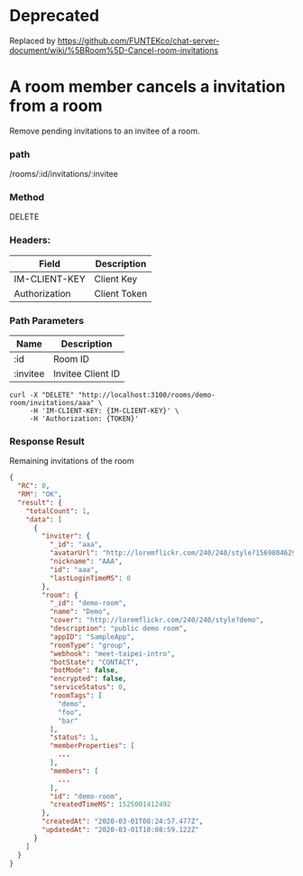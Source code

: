 # Deprecated

Replaced by https://github.com/FUNTEKco/chat-server-document/wiki/%5BRoom%5D-Cancel-room-invitations

# A room member cancels a invitation from a room

Remove pending invitations to an invitee of a room.

### path

/rooms/:id/invitations/:invitee

### Method

DELETE

### Headers:

| Field         | Description  |
| ------------- | ------------ |
| IM-CLIENT-KEY | Client Key   |
| Authorization | Client Token |

### Path Parameters

| Name     | Description       |
| -------- | ----------------- |
| :id      | Room ID           |
| :invitee | Invitee Client ID |

```
curl -X "DELETE" "http://localhost:3100/rooms/demo-room/invitations/aaa" \
     -H 'IM-CLIENT-KEY: {IM-CLIENT-KEY}' \
     -H 'Authorization: {TOKEN}'

```

### Response Result

Remaining invitations of the room

```json
{
  "RC": 0,
  "RM": "OK",
  "result": {
    "totalCount": 1,
    "data": [
      {
        "inviter": {
          "_id": "aaa",
          "avatarUrl": "http://loremflickr.com/240/240/style?1569804629",
          "nickname": "AAA",
          "id": "aaa",
          "lastLoginTimeMS": 0
        },
        "room": {
          "_id": "demo-room",
          "name": "Demo",
          "cover": "http://loremflickr.com/240/240/style?demo",
          "description": "public demo room",
          "appID": "SampleApp",
          "roomType": "group",
          "webhook": "meet-taipei-intro",
          "botState": "CONTACT",
          "botMode": false,
          "encrypted": false,
          "serviceStatus": 0,
          "roomTags": [
            "demo",
            "foo",
            "bar"
          ],
          "status": 1,
          "memberProperties": [
            ...
          ],
          "members": [
            ...
          ],
          "id": "demo-room",
          "createdTimeMS": 1525001412492
        },
        "createdAt": "2020-03-01T08:24:57.477Z",
        "updatedAt": "2020-03-01T10:08:59.122Z"
      }
    ]
  }
}
```

